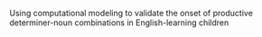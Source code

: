 Using computational modeling to validate the onset of productive determiner-noun combinations in English-learning children 

